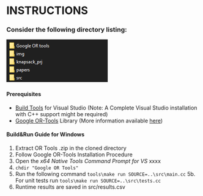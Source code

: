 # INSTRUCTIONS #
### Consider the following directory listing:
![Directory listing](img/directoryimg.png?raw=true)

#### Prerequisites
* [Build Tools](https://visualstudio.microsoft.com/downloads/#build-tools-for-visual-studio-2019) for Visual Studio (Note: A Complete Visual Studio installation with C++ support might be required)
* [Google OR-Tools](https://developers.google.com/optimization/install/cpp/windows) Library
(More information available [here](https://developers.google.com/optimization/install))

#### Build&Run Guide for Windows
1. Extract OR Tools .zip in the cloned directory
2. Follow Google OR-Tools Installation Procedure
3. Open the *x64 Native Tools Command Prompt for VS* xxxx
4. ```chdir "Google OR Tools"``` 
5. Run the following command ```tools\make run SOURCE=..\src\main.cc```
5b. For unit tests run ```tools\make run SOURCE=..\src\tests.cc```
6. Runtime results are saved in src/results.csv

